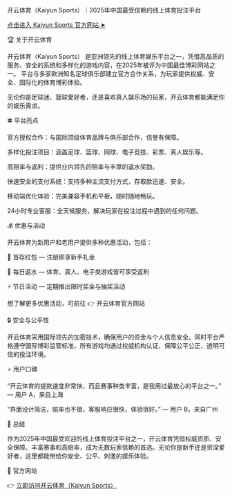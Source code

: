 开云体育（Kaiyun Sports）｜2025年中国最受信赖的线上体育投注平台

[点击进入 Kaiyun Sports 官方网站 ➤ ](http://5fxxo.com/j5TPHrC)

🏆 关于开云体育

开云体育（Kaiyun Sports） 是亚洲领先的线上体育娱乐平台之一，凭借高品质的服务、安全的系统和多样化的游戏内容，在2025年被评为中国最佳博彩网站之一。
平台与多家欧洲知名足球俱乐部建立官方合作关系，为玩家提供权威、安全、国际化的体育博彩体验。

无论你是足球迷、篮球爱好者，还是喜欢真人娱乐场的玩家，开云体育都能满足你的娱乐需求。

⚽ 平台亮点

官方授权合作：与国际顶级体育品牌与俱乐部合作，信誉有保障。

多样化投注项目：涵盖足球、篮球、网球、电子竞技、彩票、真人娱乐等。

高赔率与返利：提供业内领先的赔率与丰厚的返水奖励。

快速安全的支付系统：支持多种主流支付方式，存取款迅速、安全。

移动端优化体验：完美兼容手机和平板，随时随地畅玩。

24小时专业客服：全天候服务，解决玩家在投注过程中遇到的任何问题。

💰 优惠与活动

开云体育为新用户和老用户提供多种优惠活动，包括：

🎁 首存红包 — 注册即享新手礼金

🔁 每日返水 — 体育、真人、电子类游戏皆可享受返利

⚡ 节日活动 — 定期推出限时奖金与抽奖活动

想了解更多优惠活动，可前往 👉 开云体育官方网站

🔒 安全与公平性

开云体育采用国际领先的加密技术，确保用户的资金与个人信息安全。同时平台严格遵守国际博彩监管标准，所有游戏均通过权威机构认证，保障公平公正、透明可信的投注环境。

⭐ 用户口碑

“开云体育的提款速度非常快，而且赛事种类丰富，是我用过最放心的平台之一。”
— 用户 A，来自上海

“界面设计简洁，赔率也不错，客服响应很快，体验很好。”
— 用户 B，来自广州

🎯 总结

作为2025年中国最受欢迎的线上体育投注平台之一，开云体育凭借权威资质、安全保障、丰富赛事和高赔率，成为无数玩家信赖的首选。无论你是新手还是资深爱好者，这里都能带给你安全、公平、刺激的娱乐体验。

🔗 官方网站

👉 [立即访问开云体育（Kaiyun Sports）](http://5fxxo.com/j5TPHrC)
